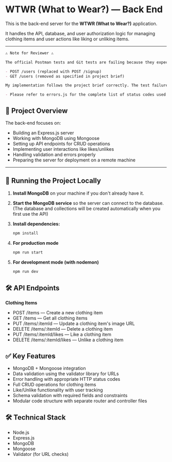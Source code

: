 # WTWR (What to Wear?) — Back End

This is the back-end server for the **WTWR (What to Wear?)** application.

It handles the API, database, and user authorization logic for managing clothing items and user actions like liking or unliking items.

---

```markdown
⚠️ Note for Reviewer ⚠️

The official Postman tests and Git tests are failing because they expect deprecated routes that were removed per project requirements:

- POST /users (replaced with POST /signup)
- GET /users (removed as specified in project brief)

My implementation follows the project brief correctly. The test failures are due to outdated test expectations, not incorrect code.

- Please refer to errors.js for the complete list of status codes used throughout the project.
```

## 📌 Project Overview

The back-end focuses on:

- Building an Express.js server
- Working with MongoDB using Mongoose
- Setting up API endpoints for CRUD operations
- Implementing user interactions like likes/unlikes
- Handling validation and errors properly
- Preparing the server for deployment on a remote machine

---

## 🚀 Running the Project Locally

1. **Install MongoDB** on your machine if you don't already have it.
2. **Start the MongoDB service** so the server can connect to the database. (The database and collections will be created automatically when you first use the API)
3. **Install dependencies:**

   ```bash
   npm install
   ```

4. **For production mode**

   ```bash
   npm run start
   ```

5. **For development mode (with nodemon)**

   ```bash
   npm run dev
   ```

## 🛠️ API Endpoints

**Clothing Items**

- POST /items — Create a new clothing item
- GET /items — Get all clothing items
- PUT /items/:itemId — Update a clothing item's image URL
- DELETE /items/:itemId — Delete a clothing item
- PUT /items/:itemId/likes — Like a clothing item
- DELETE /items/:itemId/likes — Unlike a clothing item

## ✅ Key Features

- MongoDB + Mongoose integration
- Data validation using the validator library for URLs
- Error handling with appropriate HTTP status codes
- Full CRUD operations for clothing items
- Like/Unlike functionality with user tracking
- Schema validation with required fields and constraints
- Modular code structure with separate router and controller files

## 🛠️ Technical Stack

- Node.js
- Express.js
- MongoDB
- Mongoose
- Validator (for URL checks)
